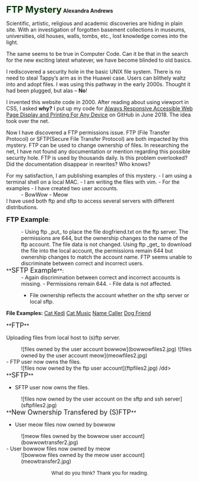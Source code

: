 **<font size="+2" color="#003300">FTP Mystery</font>**
**Alexandra Andrews**

Scientific, artistic, religious and academic discoveries are hiding in plain site. With an investigation of forgotten basement collections in museums, universities, old houses, walls, tombs, etc., lost knowledge comes into the light.

The same seems to be true in Computer Code. Can it be that in the search for the new exciting latest whatever, we have become blinded to old basics.

I rediscovered a security hole in the basic UNIX file system. There is no need to steal Tappy’s arm as in the Huawei case. Users can blithely waltz into and adopt files. I was using this pathway in the early 2000s. Thought it had been plugged, but alas – **No**!

I invented this website code in 2000\. After reading about using viewport in CSS, I asked **why?** I put up my code for [Always Responsive Accessible Web Page Display and Printing For Any Device](https://github.com/arinitti/Always-Responsive-pages) on GitHub in June 2018\. The idea took over the net.

Now I have discovered a FTP permissions issue. FTP (File Transfer Protocol) or SFTP(Secure File Transfer Protocol) are both impacted by this mystery. FTP can be used to change ownership of files. In researching the net, I have not found any documentation or mention regarding this possible security hole. FTP is used by thousands daily. Is this problem overlooked? Did the documentation disappear in rewrites? Who knows?

<dl>

<dt>For my satisfaction, I am publishing examples of this mystery.
- I am using a terminal shell on a local MAC.
- I am writing the files with vim.
- For the examples - I have created two user accounts.</dt>
<dd>
- BowWow
- Meow
</dd>

<dt>I have used both ftp and sftp to access several servers with different distributions.

**<font size="+1">FTP Example</font>**:
</dt>

<dd>- Using ftp _put_ to place the file dogfriend.txt on the ftp server.
The permissions are 644, but the ownership changes to the name of the ftp account. The file data is not changed.
Using ftp _get_ to download the file into the local account, the permissions remain 644 but ownership changes to match the account name.
FTP seems unable to discriminate between correct and incorrect users.

</dd>

<dt>**<font size="+1">SFTP Example</font>**:</dt>

<dd>- Again discrimination between correct and incorrect accounts is missing.
- Permissions remain 644.
- File data is not affected.

- File ownership reflects the account whether on the sftp server or local sftp.</dd>

</dl>

**File Examples:**
[Cat Kedi](catkedi.txt)
[Cat Music](catmusic.txt)
[Name Caller](dogname.txt)
[Dog Friend](dogfriend.txt)

<dl>

<dt>**<font size="+1">FTP</font>**

Uploading files from local host to (s)ftp server.</dt>

<dd>![files owned by the user account bowwow](bowwowfiles2.jpg)
![files owned by the user account meow](meowfiles2.jpg)

</dd>

<dt>- FTP user now owns the files.</dt>

<dd>![files now owned by the ftp user account](ftpfiles2.jpg)
/dd>

<dt>**<font size="+1">SFTP</font>**

- SFTP user now owns the files.</dt>

<dd>![files now owned by the user account on the sftp and ssh server](sftpfiles2.jpg)

</dd>

<dt>**<font size="+1">New Ownership Transfered by (S)FTP</font>**

- User meow files now owned by bowwow</dt>

<dd>![meow files owned by the bowwow user account](bowwowtransfer2.jpg)

</dd>

<dt>- User bowwow files now owned by meow
</dt>

<dd>![bowwow files owned by the meow user account](meowtransfer2.jpg)

</dd>
</dl>

<div align="center">

<font size="-1">What do you think?</font> <font size="-1">Thank you for reading.</font>

</div>




